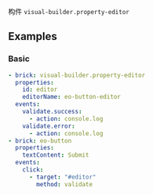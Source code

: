 构件 `visual-builder.property-editor`

## Examples

### Basic

```yaml preview
- brick: visual-builder.property-editor
  properties:
    id: editor
    editorName: eo-button-editor
  events:
    validate.success:
      - action: console.log
    validate.error:
      - action: console.log
- brick: eo-button
  properties:
    textContent: Submit
  events:
    click:
      - target: "#editor"
        method: validate
```
